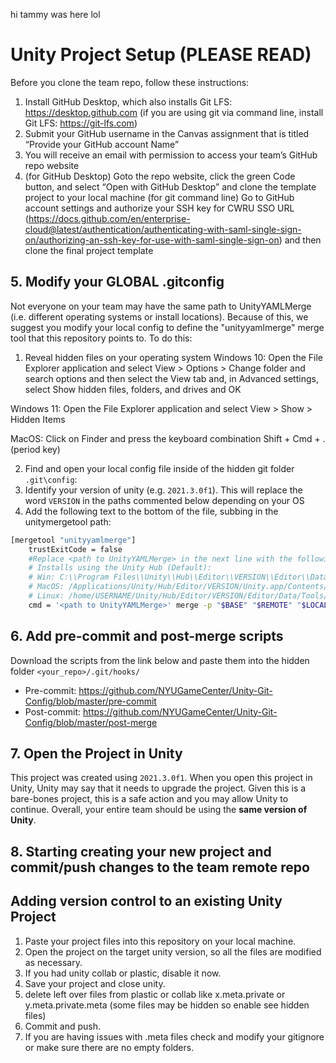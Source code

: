 hi tammy was here lol
# Unity Project Setup (PLEASE READ)

Before you clone the team repo, follow these instructions:

1. Install GitHub Desktop, which also installs Git LFS: https://desktop.github.com (if you are using git via command line, install Git LFS: https://git-lfs.com)
2. Submit your GitHub username in the Canvas assignment that is titled “Provide your GitHub account Name”
3. You will receive an email with permission to access your team’s GitHub repo website
4. (for GitHub Desktop) Goto the repo website, click the green Code button, and select “Open with GitHub Desktop” and clone the template project to your local machine
(for git command line) Go to GitHub account settings and authorize your SSH key for CWRU SSO URL (https://docs.github.com/en/enterprise-cloud@latest/authentication/authenticating-with-saml-single-sign-on/authorizing-an-ssh-key-for-use-with-saml-single-sign-on) and then clone the final project template

## 5. Modify your GLOBAL .gitconfig
Not everyone on your team may have the same path to UnityYAMLMerge (i.e. different operating systems or install locations). Because of this, we suggest you modify your local config to define the "unityyamlmerge" merge tool that this repository points to. To do this:

1. Reveal hidden files on your operating system
Windows 10: Open the File Explorer application and select View > Options > Change folder and search options and then select the View tab and, in Advanced settings, select Show hidden files, folders, and drives and OK

Windows 11: Open the File Explorer application and select View > Show > Hidden Items

MacOS: Click on Finder and press the keyboard combination Shift + Cmd + . (period key)

2. Find and open your local config file inside of the hidden git folder `.git\config`:
3. Identify your version of unity (e.g. `2021.3.0f1`). This will replace the word `VERSION` in the paths commented below depending on your OS
4. Add the following text to the bottom of the file, subbing in the unitymergetool path:
```bash
[mergetool "unityyamlmerge"]
    trustExitCode = false
    #Replace <path to UnityYAMLMerge> in the next line with the following default locations (may be different depending on your Unity installation location)
    # Installs using the Unity Hub (Default):
    # Win: C:\\Program Files\\Unity\\Hub\\Editor\\VERSION\\Editor\\Data\\Tools\\UnityYAMLMerge.exe
    # MacOS: /Applications/Unity/Hub/Editor/VERSION/Unity.app/Contents/Tools/UnityYAMLMerge
    # Linux: /home/USERNAME/Unity/Hub/Editor/VERSION/Editor/Data/Tools/UnityYAMLMerge
    cmd = '<path to UnityYAMLMerge>' merge -p "$BASE" "$REMOTE" "$LOCAL" "$MERGED"
```

## 6. Add pre-commit and post-merge scripts
Download the scripts from the link below and paste them into the hidden folder `<your_repo>/.git/hooks/`
- Pre-commit: https://github.com/NYUGameCenter/Unity-Git-Config/blob/master/pre-commit
- Post-commit: https://github.com/NYUGameCenter/Unity-Git-Config/blob/master/post-merge

## 7. Open the Project in Unity
This project was created using `2021.3.0f1`. When you open this project in Unity, Unity may say that it needs to upgrade the project. Given this is a bare-bones project, this is a safe action and you may allow Unity to continue. Overall, your entire team should be using the **same version of Unity**.

## 8. Starting creating your new project and commit/push changes to the team remote repo

## Adding version control to an existing Unity Project
1. Paste your project files into this repository on your local machine. 
2. Open the project on the target unity version, so all the files are modified as necessary. 
3. If you had unity collab or plastic, disable it now.
4. Save your project and close unity.
5. delete left over files from plastic or collab like x.meta.private or y.meta.private.meta (some files may be hidden so enable see hidden files)
6. Commit and push.
7. If you are having issues with .meta files check and modify your gitignore or make sure there are no empty folders. 
